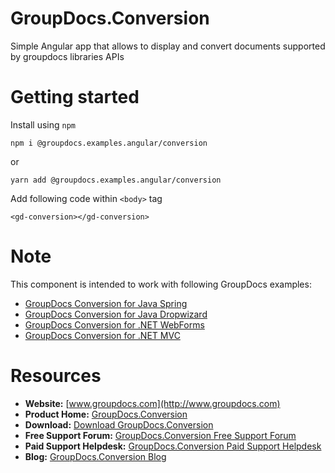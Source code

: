 # GroupDocs.Conversion

Simple Angular app that allows to display and convert documents supported by groupdocs libraries APIs

# Getting started

Install using `npm`

`npm i @groupdocs.examples.angular/conversion`

or 

`yarn add @groupdocs.examples.angular/conversion`

Add following code within `<body>` tag

```JS
<gd-conversion></gd-conversion>
```

# Note
This component is intended to work with following GroupDocs examples:

- [GroupDocs Conversion for Java Spring](https://github.com/groupdocs-conversion/GroupDocs.Conversion-for-Java-Spring)
- [GroupDocs Conversion for Java Dropwizard](https://github.com/groupdocs-conversion/GroupDocs.Conversion-for-Java-Dropwizard)
- [GroupDocs Conversion for .NET WebForms](https://github.com/groupdocs-conversion/GroupDocs.Conversion-for-.NET-WebForms)
- [GroupDocs Conversion for .NET MVC](https://github.com/groupdocs-conversion/GroupDocs.Conversion-for-.NET-MVC)

# Resources

- **Website:** [www.groupdocs.com](http://www.groupdocs.com)
- **Product Home:** [GroupDocs.Conversion](https://products.groupdocs.com/conversion)
- **Download:** [Download GroupDocs.Conversion](http://downloads.groupdocs.com/conversion)
- **Free Support Forum:** [GroupDocs.Conversion Free Support Forum](https://forum.groupdocs.com/c/conversion)
- **Paid Support Helpdesk:** [GroupDocs.Conversion Paid Support Helpdesk](https://helpdesk.groupdocs.com)
- **Blog:** [GroupDocs.Conversion Blog](https://blog.groupdocs.com/category/conversion/)
